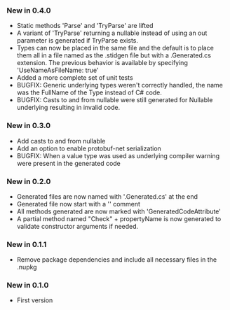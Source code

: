 ### New in 0.4.0
* Static methods 'Parse' and 'TryParse' are lifted
* A variant of 'TryParse' returning a nullable instead of using an out
  parameter is generated if TryParse exists.
* Types can now be placed in the same file and the default is to place them
  all in a file named as the .stidgen file but with a .Generated.cs extension.
  The previous behavior is available by specifying 'UseNameAsFileName: true'
* Added a more complete set of unit tests
* BUGFIX: Generic underlying types weren't correctly handled, the name was
  the FullName of the Type instead of C# code.
* BUGFIX: Casts to and from nullable were still generated for Nullable<T>
  underlying resulting in invalid code.

### New in 0.3.0
* Add casts to and from nullable
* Add an option to enable protobuf-net serialization
* BUGFIX: When a value type was used as underlying compiler warning were
  present in the generated code

### New in 0.2.0
* Generated files are now named with '.Generated.cs' at the end
* Generated file now start with a '<auto-generated>' comment
* All methods generated are now marked with 'GeneratedCodeAttribute'
* A partial method named "Check" + propertyName is now generated to validate
  constructor arguments if needed.

### New in 0.1.1
* Remove package dependencies and include all necessary files in the .nupkg

### New in 0.1.0
* First version